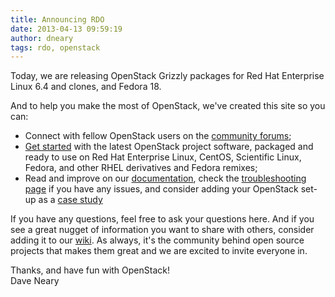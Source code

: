 ```yaml
---
title: Announcing RDO
date: 2013-04-13 09:59:19
author: dneary
tags: rdo, openstack
---
```


Today, we are releasing OpenStack Grizzly packages for Red Hat Enterprise Linux 6.4 and clones,  and Fedora 18.

And to help you make the most of OpenStack, we've created this site so you can:

* Connect with fellow OpenStack users on the [community forums](/forum);
* [Get started](/install/packstack/) with the latest OpenStack project software, packaged and ready to use on Red Hat Enterprise Linux, CentOS, Scientific Linux, Fedora, and other RHEL derivatives and Fedora remixes;
* Read and improve on our [documentation](/documentation), check the [troubleshooting page](/troubleshooting/) if you have any issues, and consider adding your OpenStack set-up as a [case study](/user-stories)

If you have any questions, feel free to ask your questions here. And if you see a great nugget of information you want to share with others, consider adding it to our [wiki](http://rdoproject.org/Adding_new_content).   As always, it's the community behind open source projects that makes them great and we are excited to invite everyone in.

Thanks, and have fun with OpenStack!  
Dave Neary
